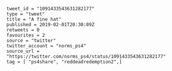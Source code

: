```
tweet_id = "1091433543631282177"
type = "tweet"
title = "A fine hat"
published = 2019-02-01T20:30:09Z
retweets = 0
favourites = 2
source = "twitter"
twitter_account = "norms_ps4"
source_url = "https://twitter.com/norms_ps4/status/1091433543631282177"
tag = [ "ps4share", "reddeadredemption2",]
```

<p class='image'><img src='http://mnf.m17s.net/2019/02/01/DyWNBWjXQAEm-Qi.jpg' alt=''></p>

